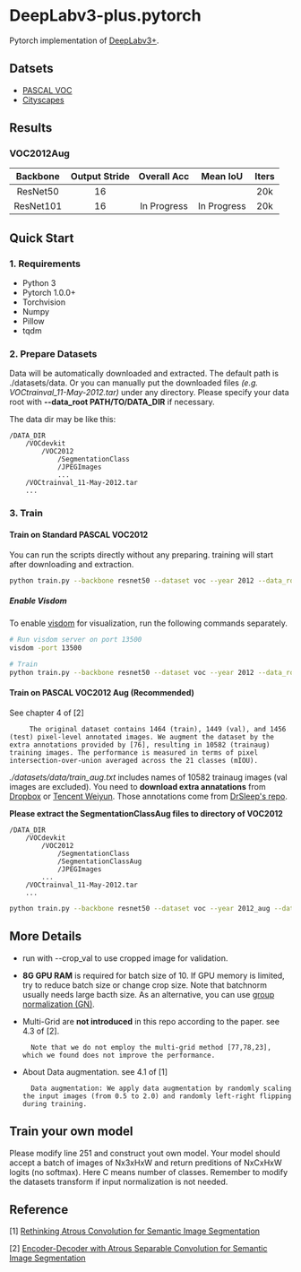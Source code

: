 # DeepLabv3-plus.pytorch

Pytorch implementation of [DeepLabv3+](https://arxiv.org/abs/1802.02611).

## Datsets
* [PASCAL VOC](http://host.robots.ox.ac.uk/pascal/VOC/)
* [Cityscapes](https://www.cityscapes-dataset.com) 

## Results
### VOC2012Aug
| Backbone   | Output Stride     | Overall Acc   | Mean IoU    |  Iters    |
| :--------: | :-------------:   | :-----------: | :--------:  |  :-----:  |
| ResNet50   | 16                |               |             |   20k     |
| ResNet101  | 16                | In Progress   | In Progress |   20k     |


## Quick Start
### 1. Requirements
* Python 3
* Pytorch 1.0.0+
* Torchvision
* Numpy
* Pillow
* tqdm

### 2. Prepare Datasets

Data will be automatically downloaded and extracted. The default path is ./datasets/data. Or you can manually put the downloaded files *(e.g. VOCtrainval_11-May-2012.tar)* under any directory. Please specify your data root with **--data_root PATH/TO/DATA_DIR** if necessary. 

The data dir may be like this:  
```
/DATA_DIR
    /VOCdevkit 
        /VOC2012 
            /SegmentationClass
            /JPEGImages
            ...
    /VOCtrainval_11-May-2012.tar
    ...
```

### 3. Train

#### Train on Standard PASCAL VOC2012
You can run the scripts directly without any preparing. training will start after downloading and extraction.

```bash
python train.py --backbone resnet50 --dataset voc --year 2012 --data_root ./datasets/data --lr 3e-4 --epochs 60 --batch_size 10 
```

##### Enable Visdom
To enable [visdom]((https://github.com/facebookresearch/visdom)) for visualization, run the following commands separately.
```bash
# Run visdom server on port 13500
visdom -port 13500

# Train
python train.py --backbone resnet50 --dataset voc --year 2012 --data_root ./datasets/data --lr 3e-4 --epochs 60  --batch_size 10 --enable_vis --vis_env deeplab --vis_port 13500
```



#### Train on PASCAL VOC2012 Aug (Recommended)

See chapter 4 of [2]

         The original dataset contains 1464 (train), 1449 (val), and 1456 (test) pixel-level annotated images. We augment the dataset by the extra annotations provided by [76], resulting in 10582 (trainaug) training images. The performance is measured in terms of pixel intersection-over-union averaged across the 21 classes (mIOU).

*./datasets/data/train_aug.txt* includes names of 10582 trainaug images (val images are excluded). You need to **download extra annatations** from [Dropbox](https://www.dropbox.com/s/oeu149j8qtbs1x0/SegmentationClassAug.zip?dl=0) or [Tencent Weiyun](https://share.weiyun.com/5NmJ6Rk). Those annotations come from [DrSleep's repo](https://github.com/DrSleep/tensorflow-deeplab-resnet).

**Please extract the SegmentationClassAug files to directory of VOC2012**

```
/DATA_DIR
    /VOCdevkit  
        /VOC2012
            /SegmentationClass
            /SegmentationClassAug
            /JPEGImages
        ...
    /VOCtrainval_11-May-2012.tar
    ...
```

```bash
python train.py --backbone resnet50 --dataset voc --year 2012_aug --data_root ./datasets/data  --lr 3e-4 --epochs 20  --batch_size 10 --enable_vis --vis_env deeplab --vis_port 13500
```


## More Details

* run with --crop_val to use cropped image for validation.

* **8G GPU RAM** is required for batch size of 10. If GPU memory is limited, try to reduce batch size or change crop size. Note that batchnorm usually needs large bacth size. As an alternative, you can use [group normalization (GN)](https://arxiv.org/abs/1803.08494).

* Multi-Grid are **not introduced** in this repo according to the paper. see 4.3 of [2].

        Note that we do not employ the multi-grid method [77,78,23], which we found does not improve the performance.

* About Data augmentation. see 4.1 of [1]
  
        Data augmentation: We apply data augmentation by randomly scaling the input images (from 0.5 to 2.0) and randomly left-right flipping during training.


## Train your own model
Please modify line 251 and construct yout own model. Your model should accept a batch of images of Nx3xHxW and return preditions of NxCxHxW logits (no softmax). Here C means number of classes. Remember to modify the datasets transform if input normalization is not needed.

## Reference

[1] [Rethinking Atrous Convolution for Semantic Image Segmentation]([https://arxiv.org/pdf/1706.05587.pdf](https://arxiv.org/abs/1706.05587))

[2] [Encoder-Decoder with Atrous Separable Convolution for Semantic Image Segmentation](https://arxiv.org/abs/1802.02611)